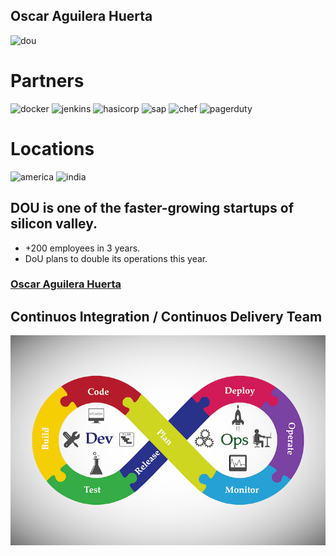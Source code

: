 ## Oscar Aguilera Huerta 

![dou](https://www.cloudbees.com/sites/default/files/20170704001638_logo_dou_1.png)


# Partners
![docker](../iac/img/docker.png)<!-- .element height="20%" width="20%" -->
![jenkins](../iac/img/jenkins.png)<!-- .element height="20%" width="20%" -->
![hasicorp](../iac/img/hashicorp.png)<!-- .element height="20%" width="20%" -->
![sap](../iac/img/sap.png)<!-- .element height="20%" width="20%" -->
![chef](../iac/img/chef.png)<!-- .element height="20%" width="20%" -->
![pagerduty](../iac/img/pagerduty.png)<!-- .element height="20%" width="20%" -->


# Locations

![america](../iac/img/America.jpg)<!-- .element height="50%" width="50%" -->
![india](../iac/img/Asia.jpg)<!-- .element height="50%" width="50%" -->


## DOU is one of the faster-growing startups of silicon valley.

* +200 employees in 3 years.
* DoU plans to double its operations this year.


<!-- .slide: data-background="../../../img/LinkedIn-Groups.jpg" data-background-opacity= 1-->

### [Oscar Aguilera Huerta](https://www.linkedin.com/in/oscar-aguilera-huerta-6bb23761/)


## Continuos Integration / Continuos Delivery Team

![devops](../slides/devsecops/img/devops.jpg)<!-- .element height="20%" width="50%" -->